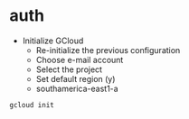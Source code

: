 # auth

- Initialize GCloud
  - Re-initialize the previous configuration
  - Choose e-mail account
  - Select the project
  - Set default region (y)
  - southamerica-east1-a

```shell
gcloud init
```
